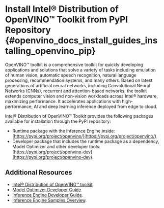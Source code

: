 # Install Intel® Distribution of OpenVINO™ Toolkit from PyPI Repository {#openvino_docs_install_guides_installing_openvino_pip}

OpenVINO™ toolkit is a comprehensive toolkit for quickly developing applications and solutions that solve a variety of tasks including emulation of human vision, automatic speech recognition, natural language processing, recommendation systems, and many others. Based on latest generations of artificial neural networks, including Convolutional Neural Networks (CNNs), recurrent and attention-based networks, the toolkit extends computer vision and non-vision workloads across Intel® hardware, maximizing performance. It accelerates applications with high-performance, AI and deep learning inference deployed from edge to cloud.

Intel® Distribution of OpenVINO™ Toolkit provides the following packages available for installation through the PyPI repository:

* Runtime package with the Inference Engine inside: [https://pypi.org/project/openvino/](https://pypi.org/project/openvino/).
* Developer package that includes the runtime package as a dependency, Model Optimizer and other developer tools: [https://pypi.org/project/openvino-dev](https://pypi.org/project/openvino-dev).

## Additional Resources

- [Intel® Distribution of OpenVINO™ toolkit](https://software.intel.com/en-us/openvino-toolkit).
- [Model Optimizer Developer Guide](../MO_DG/Deep_Learning_Model_Optimizer_DevGuide.md).
- [Inference Engine Developer Guide](../IE_DG/Deep_Learning_Inference_Engine_DevGuide.md).
- [Inference Engine Samples Overview](../IE_DG/Samples_Overview.md).
